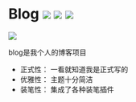 # Blog  ![](https://img.shields.io/badge/license-MIT-blue) ![](https://img.shields.io/badge/npm-v1.0.1-blue) ![](https://img.shields.io/badge/circleci-passing-brightgreen)

![](https://github.com/doc/water.js/blob/master/logo.png)

blog是我个人的博客项目
+ 正式性： 一看就知道我是正式写的
+ 优雅性： 主题十分简洁
+ 装笔性： 集成了各种装笔插件